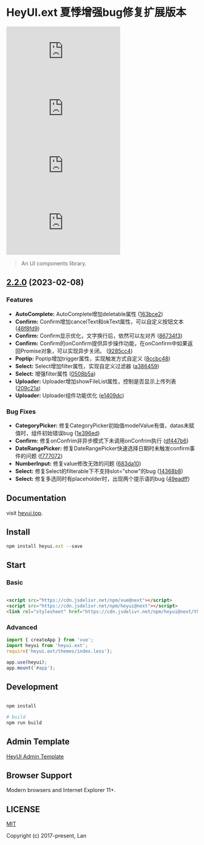 # HeyUI.ext 夏悸增强bug修复扩展版本

![npm (tag)](https://img.shields.io/npm/v/heyui.ext)
![npm bundle size](https://img.shields.io/bundlephobia/minzip/heyui.ext)
![npm](https://img.shields.io/npm/dm/heyui.ext)
![NPM](https://img.shields.io/npm/l/heyui.ext)

> An UI components library.

## [2.2.0](https://github.com/heyui/heyui/compare/v1.26.1...v2.2.0) (2023-02-08)

### Features

* **AutoComplete:** AutoComplete增加deletable属性 ([163bce2](https://github.com/heyui/heyui/commit/163bce2cd1d741938b73d6be6f1d35a31e62c032))
* **Confirm:** Confirm增加cancelText和okText属性，可以自定义按钮文本 ([46f8fd9](https://github.com/heyui/heyui/commit/46f8fd92319de73c51a80329f986b592c80b9409))
* **Confirm:** Confirm显示优化，文字换行后，依然可以左对齐 ([86734f3](https://github.com/heyui/heyui/commit/86734f3f46598e160222b4c666aaa740c826673f))
* **Confirm:** Confirm的onConfirm提供异步操作功能，在onConfirm中如果返回Promise对象，可以实现异步关闭。 ([9285cc4](https://github.com/heyui/heyui/commit/9285cc4efec01a503c3bf0a0b238d6074f497174))
* **Poptip:** Poptip增加trigger属性，实现触发方式自定义 ([8ccbc48](https://github.com/heyui/heyui/commit/8ccbc484f6a87ae8e378e8f5bb5db2aba0128650))
* **Select:** Select增加filter属性，实现自定义过滤器 ([a386459](https://github.com/heyui/heyui/commit/a386459338c7c467fb31b542ba2113be7bec07b7))
* **Select:** 增强filter属性 ([0508b5a](https://github.com/heyui/heyui/commit/0508b5aa3b405287398409dc8144cdbd3b1b4378))
* **Uploader:** Uploader增加showFileList属性，控制是否显示上传列表 ([209c21a](https://github.com/heyui/heyui/commit/209c21a00b6b99c42be0a0ef2d9c85aa08f4440e))
* **Uploader:** Uploader组件功能优化 ([e1409dc](https://github.com/heyui/heyui/commit/e1409dc6284b345b2c6e613ca9f3bef47f01d84b))

### Bug Fixes

* **CategoryPicker:** 修复CategoryPicker初始值modelValue有值，datas未赋值时，组件初始错误bug ([1e396ed](https://github.com/heyui/heyui/commit/1e396ed5d225247462ac509c3b3a8f8e1e1a82cb))
* **Confirm:** 修复onConfrim非异步模式下未调用onConfrim执行 ([df447b6](https://github.com/heyui/heyui/commit/df447b68345c276e7030c92c9eb7a35f1d980161))
* **DateRangePicker:** 修复DateRangePicker快速选择日期时未触发confirm事件的问题 ([f777072](https://github.com/heyui/heyui/commit/f77707210e1f295ecb88744c7dcb512a8721db71))
* **NumberInput:** 修复value修改无效的问题 ([683da10](https://github.com/heyui/heyui/commit/683da10d3e0e85aaf37ba405ca8aadd47f28c641))
* **Select:** 修复Select的filterable下不支持slot="show"的bug ([14368b8](https://github.com/heyui/heyui/commit/14368b823499c22e7d089ca8671218b69dc06b9e))
* **Select:** 修复多选同时有placeholder时，出现两个提示语的bug ([49eadff](https://github.com/heyui/heyui/commit/49eadff01a56e2a3d6ced77225b53d5d7a672a57))

## Documentation

visit [heyui.top](http://v2.heyui.top).

## Install

```js
npm install heyui.ext --save
```

## Start

### Basic

```html

<script src="https://cdn.jsdelivr.net/npm/vue@next"></script>
<script src="https://cdn.jsdelivr.net/npm/heyui@next"></script>
<link rel="stylesheet" href="https://cdn.jsdelivr.net/npm/heyui@next/themes/index.css"></link>

```
### Advanced

```js
import { createApp } from 'vue';
import heyui from 'heyui.ext';
require('heyui.ext/themes/index.less');

app.use(heyui);
app.mount('#app');
```

## Development

```sh

npm install

# build
npm run build

```

## Admin Template

[HeyUI Admin Template](http://admin.heyui.top)

## Browser Support

Modern browsers and Internet Explorer 11+.

## LICENSE

[MIT](https://opensource.org/licenses/MIT)

Copyright (c) 2017-present, Lan
